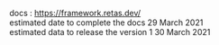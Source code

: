 docs : https://framework.retas.dev/ <br>
estimated date to complete the docs 29 March 2021<br>
estimated data to release the version 1 30 March 2021

